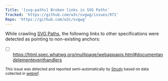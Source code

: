 ```yaml
---
Title: '[svg-paths] Broken links in SVG Paths'
Tracked: 'https://github.com/w3c/svgwg/issues/971'
Repo: 'https://github.com/w3c/svgwg'
---
```


While crawling [SVG Paths](https://svgwg.org/specs/paths/), the following links to other specifications were detected as pointing to non-existing anchors:
* [ ] https://html.spec.whatwg.org/multipage/webappapis.html#documentandelementeventhandlers

<sub>This issue was detected and reported semi-automatically by [Strudy](https://github.com/w3c/strudy/) based on data collected in [webref](https://github.com/w3c/webref/).</sub>
